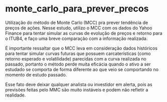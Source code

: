 # monte_carlo_para_prever_precos
Utilização do método de Monte Carlo (MCC) pra prever tendência de preços de ações. Nesse estudo, utilizo o MCC com os dados do Yahoo Finance para tentar simular as curvas de evolução de preços e retorno para o ITUB4, e faço uma breve comparação com a informação realizada.

É importante ressaltar que o MCC leva em consideração dados históricos para tentar simular curvas futuras que possuem carcaterísticas (como retorno esperado e volatilidade) parecidas com a curva realizada no passado, portanto o método perde muita eficácia quando o ativo a ser estudado se comporta de forma diferente ao que veio se comportando no momento de estudo passado.

Esse fato deve deixar qualquer analista ou investidor em alerta, pois as previsões feitas pelo MMC são muito instáveis e podem não refletir a realidade.
